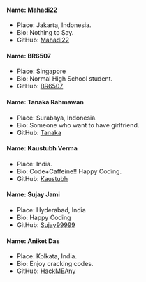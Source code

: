 #### Name: Mahadi22

- Place: Jakarta, Indonesia.
- Bio: Nothing to Say.
- GitHub: [Mahadi22](https://github.com/mahadi22)

#### Name: BR6507

- Place: Singapore
- Bio: Normal High School student.
- GitHub: [BR6507](https://github.com/BudiRahmawan)

#### Name: Tanaka Rahmawan

- Place: Surabaya, Indonesia.
- Bio: Someone who want to have girlfriend.
- GitHub: [Tanaka](https://github.com/Tanakar65/)

#### Name: Kaustubh Verma

- Place: India.
- Bio: Code+Caffeine!! Happy Coding.
- GitHub: [Kaustubh](https://github.com/mekaustubh28)

#### Name: Sujay Jami

- Place: Hyderabad, India
- Bio: Happy Coding
- GitHub: [Sujay99999](https://github.com/Sujay99999)

#### Name: Aniket Das

- Place: Kolkata, India.
- Bio: Enjoy cracking codes.
- GitHub: [HackMEAny](https://github.com/HackMEAny)